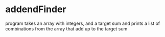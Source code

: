 # addendFinder
program takes an array with integers, and a target sum and prints a list of combinations from the array that add up to the target sum
